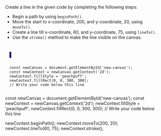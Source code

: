 Create a line in the given code by
completing the following steps:
- Begin a path by using `beginPath()`.
- Move the start to x-coordinate, 200, and y-coordinate, 20, using `moveTo()`.
- Create a line till x-coordinate, 60, and y-coordinate, 75, using `lineTo()`.
- Use the `stroke()` method to make the line visible on the canvas.

<codeblock language="javascript" type="exercise" testMode="fixedInput">
<code>
<panel language="html">
  <canvas id="new-canvas" width="400px" height="100px" style="border: 3px solid midnightblue;"></canvas>
</panel>
<panel language="javascript">
  const newCanvas = document.getElementById('new-canvas');
  const newContext = newCanvas.getContext('2d');
  newContext.fillStyle = 'peachpuff';
  newContext.fillRect(0, 0, 300, 300);
  // Write your code below this line

</panel>
</code>

<solution>
  const newCanvas = document.getElementById('new-canvas');
  const newContext = newCanvas.getContext('2d');
  newContext.fillStyle = 'peachpuff';
  newContext.fillRect(0, 0, 300, 300);
  // Write your code below this line

  newContext.beginPath();
  newContext.moveTo(200, 20);
  newContext.lineTo(60, 75);
  newContext.stroke();
</solution>
</codeblock>